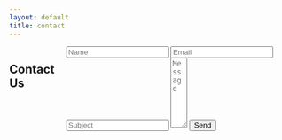 ```yaml
---
layout: default
title: contact
---
```


<div class="row">
  <div class="small-12 medium-offset-2 medium-7 columns">
    <h2>Contact Us</h2>
      <form action="https://getsimpleform.com/messages?form_api_token=79386e3daa30b7bffa22781688dff7f3" method="post">
	<input type='hidden' name='redirect_to' value='http://www.backthatelfup.com/contact/thanks' />
	<input type='text' name='Name' placeholder="Name" required />
	<input type='text' name='Email' placeholder="Email" required />
	<input type='text' name='Subject' placeholder="Subject" required />
	<textarea name='Message' rows="8" cols="1" placeholder="Message" required></textarea>
	<input type='submit' value='Send' class="submit" />
      </form>
  </div>
</div>